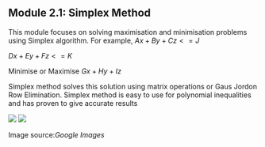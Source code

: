 ## **Module 2.1: Simplex Method**
This module focuses on solving maximisation and minimisation problems using Simplex algorithm. 
For example, 
$Ax+By+Cz<=J$

$Dx+Ey+Fz<=K$

Minimise or Maximise $Gx+Hy+Iz$

Simplex method solves this solution using matrix operations or Gaus Jordon Row Elimination.
Simplex method is easy to use for polynomial inequalities and has proven to give accurate results

<image src='https://www.mathstools.com/images/maths/samples/png/iterations.png'>
 
<image src='http://math.uww.edu/~mcfarlat/images/s-prob3.gif'>
  
Image source:*Google Images*
